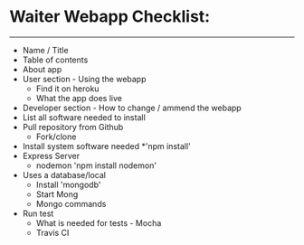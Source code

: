 # Waiter Webapp Checklist:
---

* Name / Title
* Table of contents
* About app
* User section - Using the webapp
	* Find it on heroku
	* What the app does live
* Developer section - How to change / ammend the webapp
* List all software needed to install
* Pull repository from Github
	* Fork/clone
* Install system software needed
	*'npm install'
* Express Server
	* nodemon 'npm install nodemon'
* Uses a database/local
	* Install 'mongodb'
	* Start Mong
	* Mongo commands
* Run test
	* What is needed for tests - Mocha
	* Travis CI

